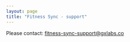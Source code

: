 ```yaml
---
layout: page
title: "Fitness Sync - support"
---
```


Please contact: fitness-sync-support@gxlabs.co